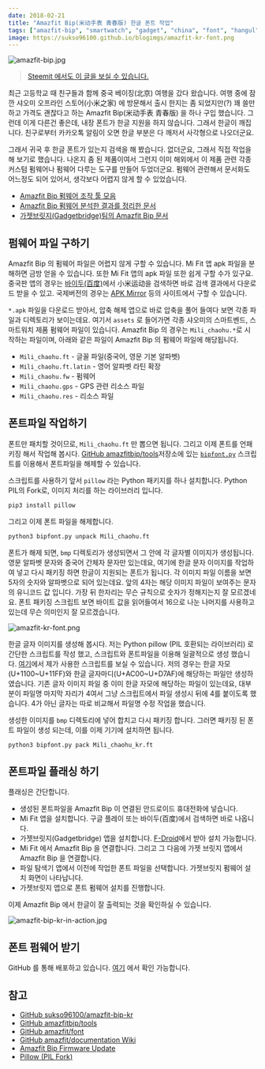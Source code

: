 ```yaml
---
date: 2018-02-21
title: "Amazfit Bip(米动手表 青春版) 한글 폰트 작업"
tags: ["amazfit-bip", "smartwatch", "gadget", "china", "font", "hangul", "korean"]
image: https://sukso96100.github.io/blogimgs/amazfit-kr-font.png
---
```


![amazfit-bip.jpg](https://sukso96100.github.io/blogimgs/amazfit-bip.jpg)

> [Steemit 에서도 이 글을 보실 수 있습니다.](https://steemit.com/kr/@youngbin/amazfit-bip)

최근 고등학교 때 친구들과 함께 중국 베이징(北京) 여행을 갔다 왔습니다. 여행 중에 잠깐 샤오미 오프라인 스토어(小米之家) 에 방문해서 출시 한지는 좀 되었지만(?) 꽤 쓸만하고 가격도 괜찮다고 하는 Amazfit Bip(米动手表 青春版) 을 하나 구입 했습니다. 그런데 이게 다른건 좋은데, 내장 폰트가 한글 지원을 하지 않습니다. 그래서 한글이 깨집니다. 친구로부터 카카오톡 알림이 오면 한글 부분은 다 깨저서 사각형으로 나오더군요.

그래서 귀국 후 한글 폰트가 있는지 검색을 해 봤습니다. 없더군요, 그래서 직접 작업을 해 보기로 했습니다. 나온지 좀 된 제품이여서 그런지 이미 해외에서 이 제품 관련 각종 커스텀 펌웨어나 펌웨어 다루는 도구를 만들어 두었더군요. 펌웨어 관련해서 문서화도 어느정도 되어 있어서, 생각보다 어렵지 않게 할 수 있었습니다.

- [Amazfit Bip 펌웨어 조작 툴 모음](https://github.com/amazfitbip/tools)
- [Amazfit Bip 펌웨어 분석한 결과를 정리한 문서](https://github.com/amazfitbip/documentation/wiki)
- [가젯브릿지(Gadgetbridge)팀의 Amazfit Bip 문서](https://github.com/Freeyourgadget/Gadgetbridge/wiki/Amazfit-Bip)

## 펌웨어 파일 구하기

Amazfit Bip 의 펌웨어 파일은 어렵지 않게 구할 수 있습니다. Mi Fit 앱 apk 파일을 분해하면 금방 얻을 수 있습니다. 또한 Mi Fit 앱의 apk 파일 또한 쉽게 구할 수가 있구요. 중국판 앱의 경우는 [바이두(百度)](http://www.baidu.com)에서 小米运动을 검색하면 바로 검색 결과에서 다운로드 받을 수 있고. 국제버전의 경우는 [APK Mirror](https://www.apkmirror.com/) 등의 사이트에서 구할 수 있습니다.

`*.apk` 파일을 다운로드 받아서, 압축 해제 앱으로 바로 압축을 풀어 들여다 보면 각종 파일과 디렉토리가 보이는데요. 여기서 `assets` 로 들어가면 각종 샤오미의 스마트벤드, 스마트워치 제품 펌웨어 파일이 있습니다. Amazfit Bip 의 경우는 `Mili_chaohu.*`로 시작하는 파일이며, 아래와 같은 파일이 Amazfit Bip 의 펌웨어 파일에 해당됩니다.

- `Mili_chaohu.ft` - 글꼴 파일(중국어, 영문 기본 알파벳)
- `Mili_chaohu.ft.latin` - 영어 알파벳 라틴 확장
- `Mili_chaohu.fw` - 펌웨어
- `Mili_chaohu.gps` - GPS 관련 리소스 파일
- `Mili_chaohu.res` - 리소스 파일

## 폰트파일 작업하기

폰트만 패치할 것이므로, `Mili_chaohu.ft` 만 뽑으면 됩니다. 그리고 이제 폰트를 언패키징 해서 작업해 봅시다. [GitHub amazfitbip/tools](https://github.com/amazfitbip/tools)저장소에 있는 [`bipfont.py`](https://github.com/amazfitbip/tools/blob/master/bipfont.py) 스크립트를 이용해서 폰트파일을 해제할 수 있습니다.

스크립트를 사용하기 앞서 `pillow` 라는 Python 패키지를 하나 설치합니다. Python PIL의 Fork로, 이미지 처리를 하는 라이브러리 입니다.

```bash
pip3 install pillow
```

그리고 이제 폰트 파일을 해제합니다.
```bash
python3 bipfont.py unpack Mili_chaohu.ft
```

폰트가 해제 되면, `bmp` 디렉토리가 생성되면서 그 안에 각 글자별 이미지가 생성됩니다. 영문 알파벳 문자와 중국어 간체자 문자만 있는데요, 여기에 한글 문자 이미지를 작업하여 넣고 다시 패키징 하면 한글이 지원되는 폰트가 됩니다. 각 이미지 파일 이름을 보면 5자의 숫자와 알파벳으로 되어 있는데요. 앞의 4자는 해당 이미지 파일이 보여주는 문자의 유니코드 값 입니다. 가장 뒤 한자리는 무슨 규칙으로 숫자가 정해지는지 잘 모르겠네요. 폰트 패키징 스크립트 보면 바이트 값을 읽어들여서 16으로 나눈 나머지를 사용하고 있는데 무슨 의미인지 잘 모르겠습니다.

![amazfit-kr-font.png](https://sukso96100.github.io/blogimgs/amazfit-kr-font.png)

한글 글자 이미지를 생성해 봅시다. 저는 Python pillow (PIL 호환되는 라이브러리) 로 간단한 스크립트를 작성 했고, 스크립트와 폰트파일을 이용해 일괄적으로 생성 했습니다. [여기](https://github.com/sukso96100/amazfit-bip-kr/blob/master/ttf2bmp.py)에서 제가 사용한 스크립트를 보실 수 있습니다. 저의 경우는 한글 자모(U+1100~U+11FF)와 한글 글자마디(U+AC00~U+D7AF)에 해당하는 파일만 생성하였습니다. 기존 글자 이미지 파일 중 이미 한글 자모에 해당하는 파일이 있는데요, 대부분이 파일명 마지막 자리가 4여서 그냥 스크립트에서 파일 생성시 뒤에 4를 붙이도록 했습니다. 4가 아닌 글자는 따로 비교해서 파일명 수정 작업을 했습니다.

생성한 이미지를 `bmp` 디렉토리에 넣어 합치고 다시 패키징 합니다. 그러면 패키징 된 폰트 파일이 생성 되는데, 이를 이제 기기에 설치하면 됩니다.

```bash
python3 bipfont.py pack Mili_chaohu_kr.ft
```

## 폰트파일 플래싱 하기

플래싱은 간단합니다.

- 생성된 폰트파일을 Amazfit Bip 이 연결된 안드로이드 휴대전화에 넣습니다.
- Mi Fit 앱을 설치합니다. 구글 플레이 또는 바이두(百度)에서 검색하면 바로 나옵니다.
- 가젯브릿지(Gadgetbridge) 앱을 설치합니다. [F-Droid](https://f-droid.org/packages/nodomain.freeyourgadget.gadgetbridge/)에서 받아 설치 가능합니다.
- Mi Fit 에서 Amazfit Bip 을 연결합니다. 그리고 그 다음에 가젯 브릿지 앱에서 Amazfit Bip 을 연결합니다.
- 파일 탐색기 앱에서 이전에 작업한 폰트 파일을 선택합니다. 가젯브릿지 펌웨어 설치 화면이 나타납니다.
- 가젯브릿지 앱으로 폰트 펌웨어 설치를 진행합니다.

이제 Amazfit Bip 에서 한글이 잘 출력되는 것을 확인하실 수 있습니다.

![amazfit-bip-kr-in-action.jpg](https://sukso96100.github.io/blogimgs/amazfit-bip-kr-in-action.jpg)


## 폰트 펌웨어 받기
GitHub 를 통해 배포하고 있습니다. [여기](https://github.com/sukso96100/amazfit-bip-kr/releases) 에서 확인 가능합니다.

## 참고
- [GitHub sukso96100/amazfit-bip-kr](https://github.com/sukso96100/amazfit-bip-kr/releases)
- [GitHub amazfitbip/tools](https://github.com/amazfitbip/tools)
- [GitHub amazfit/font](https://github.com/amazfitbip/font)
- [GitHub amazfit/documentation Wiki](https://github.com/amazfitbip/documentation/wiki)
- [Amazfit Bip Firmware Update](https://github.com/Freeyourgadget/Gadgetbridge/wiki/Amazfit-Bip-Firmware-Update)
- [Pillow (PIL Fork)](https://pillow.readthedocs.io/en/latest/)
